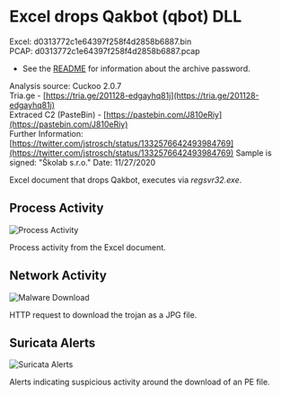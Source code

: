 # Excel drops Qakbot (qbot) DLL

Excel: d0313772c1e64397f258f4d2858b6887.bin  
PCAP: d0313772c1e64397f258f4d2858b6887.pcap  

* See the [README](https://github.com/jstrosch/malware-samples) for information about the archive password.  

Analysis source: Cuckoo 2.0.7  
Tria.ge - [https://tria.ge/201128-edgayhq81j](https://tria.ge/201128-edgayhq81j)  
Extraced C2 (PasteBin) - [https://pastebin.com/J810eRiy](https://pastebin.com/J810eRiy)  
Further Information: [https://twitter.com/jstrosch/status/1332576642493984769](https://twitter.com/jstrosch/status/1332576642493984769)
Sample is signed: "Školab s.r.o."
Date: 11/27/2020    

Excel document that drops Qakbot, executes via *regsvr32.exe*.

## Process Activity

![Process Activity](https://user-images.githubusercontent.com/1920756/100495807-ac9cdb80-3114-11eb-87cb-1264613a65df.png)

Process activity from the Excel document.

## Network Activity

![Malware Download](https://user-images.githubusercontent.com/1920756/100495813-b7f00700-3114-11eb-92a9-1242bb87bf31.png)

HTTP request to download the trojan as a JPG file.  

## Suricata Alerts

![Suricata Alerts](https://user-images.githubusercontent.com/1920756/100495841-f71e5800-3114-11eb-8135-4c80c0ffe555.png) 

Alerts indicating suspicious activity around the download of an PE file.